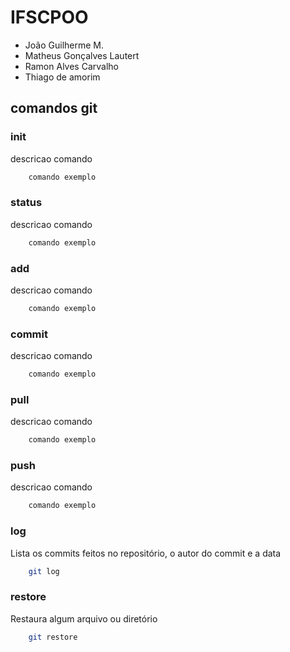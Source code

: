 # IFSCPOO

- João Guilherme M.
- Matheus Gonçalves Lautert
- Ramon Alves Carvalho
- Thiago de amorim

## comandos git

### init

descricao comando
```bash
    comando exemplo
```

### status

descricao comando
```bash
    comando exemplo
```

### add

descricao comando
```bash
    comando exemplo
```

### commit

descricao comando
```bash
    comando exemplo
```

### pull

descricao comando
```bash
    comando exemplo
```

### push

descricao comando
```bash
    comando exemplo
```

### log

Lista os commits feitos no repositório, o autor do commit e a data
```bash
    git log
```

### restore

Restaura algum arquivo ou diretório
```bash
    git restore
```
